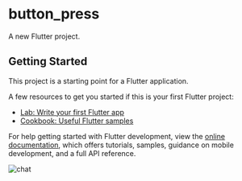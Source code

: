 # button_press

A new Flutter project.

## Getting Started

This project is a starting point for a Flutter application.

A few resources to get you started if this is your first Flutter project:

- [Lab: Write your first Flutter app](https://docs.flutter.dev/get-started/codelab)
- [Cookbook: Useful Flutter samples](https://docs.flutter.dev/cookbook)

For help getting started with Flutter development, view the
[online documentation](https://docs.flutter.dev/), which offers tutorials,
samples, guidance on mobile development, and a full API reference.

![chat](https://user-images.githubusercontent.com/104203753/173013787-0c6b0d5a-9a98-4d9e-b2af-25a19d1d8e13.png)

